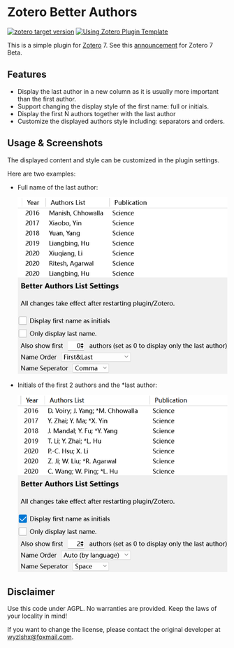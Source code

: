 # Zotero Better Authors

[![zotero target version](https://img.shields.io/badge/Zotero-7-green?style=flat-square&logo=zotero&logoColor=CC2936)](https://www.zotero.org)
[![Using Zotero Plugin Template](https://img.shields.io/badge/Using-Zotero%20Plugin%20Template-blue?style=flat-square&logo=github)](https://github.com/windingwind/zotero-plugin-template)

This is a simple plugin for [Zotero](https://www.zotero.org/) 7. See this [announcement](https://forums.zotero.org/discussion/105094/announcing-the-zotero-7-beta) for Zotero 7 Beta.

## Features

- Display the last author in a new column as it is usually more important than the first author.
- Support changing the display style of the first name: full or initials.
- Display the first N authors together with the last author
- Customize the displayed authors style including: separators and orders.

## Usage & Screenshots

The displayed content and style can be customized in the plugin settings.

Here are two examples:

- Full name of the last author:

   ![full name](image_full.png)

- Initials of the first 2 authors and the \*last author:

   ![initials](image_short.png)

## Disclaimer

Use this code under AGPL. No warranties are provided. Keep the laws of your locality in mind!

If you want to change the license, please contact the original developer at <wyzlshx@foxmail.com>.
